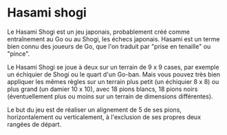 # Hasami shogi
Le Hasami Shogi est un jeu japonais, probablement créé comme entraînement au Go ou au Shogi, les échecs japonais. Hasami est un terme bien connu des joueurs de Go, que l'on traduit par "prise en tenaille" ou "pince".

Le Hasami Shogi se joue à deux sur un terrain de 9 x 9 cases, par exemple un échiquier de Shogi ou le quart d'un Go-ban. Mais vous pouvez très bien appliquer les mêmes règles sur un terrain plus petit (un échiquier 8 x 8) ou plus grand (un damier 10 x 10), avec 18 pions blancs, 18 pions noirs (éventuellement plus ou moins sur un terrain de dimensions différentes).

Le but du jeu est de réaliser un alignement de 5 de ses pions, horizontalement ou verticalement, à l'exclusion de ses propres deux rangées de départ.
